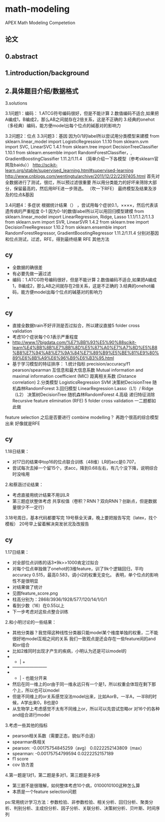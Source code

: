 # math-modeling
APEX Math Modeling Competetion

论文
--------
0.abstract
-----
1.introduction/background
---
2.具体题目介绍/数据格式
----
3.solutions

3.1问题1：编码：
 1.ATCG符号编码很好，但是不能计算
 2.数值编码不适合,如果把A编成1，B编成2，那么AB之间就存在2倍关系，这是不正确的
 3.经典的onehot（多经典）编码，能方便model出每个位点的碱基对的影响力

3.2问题2：位点
3.3问题3：基因
因为0/1的label所以尝试用分类模型来建模
from sklearn.linear_model import LogisticRegression
1.1.10
from sklearn.svm import SVC, LinearSVC
1.4.1
from sklearn.tree import DecisionTreeClassifier
1.10.1
from sklearn.ensemble import RandomForestClassifier，, GradientBoostingClassifier
1.11.2/1.11.4
（简单介绍一下各模型（参考sklearn官网及baidu））
http://scikit-learn.org/stable/supervised_learning.html#supervised-learning
http://www.cnblogs.com/wentingtu/archive/2011/12/22/2297405.html
首先对全数据进行了测试，很烂，所以预过滤很重要
所以用分类能力的好坏来筛除大部分，保留最高的，然后用RFE进一步筛选。
（吹一下RFE）
最终模型及结果及涉及的位点&基因

3.4问题4：多症状
根据统计结果（）
，尝试用每个症状0.1，××××，然后代表该遗传病的严重程度 0-1
因为0-1的数值label所以可以用回归模型建模
from sklearn.linear_model import LinearRegression, Ridge, Lasso
1.1.1/1.1.2/1.1.3
from sklearn.svm import SVR, LinearSVR
1.4.2
from sklearn.tree import  DecisionTreeRegressor
1.10.2
from sklearn.ensemble import RandomForestRegressor, GradientBoostingRegressor
1.11.2/1.11.4
分别对基因和位点测试，过滤，RFE，得到最终结果
RFE
其他方法

## cy
 - 全数据的确很差
 - 有必要先做一遍过滤
 - 编码：1.ATCG符号编码很好，但是不能计算 2.数值编码不适合,如果把A编成1，B编成2，那么AB之间就存在2倍关系，这是不正确的 3.经典的onehot编码，能方便model出每个位点的碱基对的影响力
 - 

## cy
 - 直接全数据train不好评测是否过拟合，所以建议直接5 folder cross validation
 - 考虑10个症状每个0.1表示严重程度
 - http://www.17bigdata.com/%E7%BB%93%E5%90%88scikit-learn%E4%BB%8B%E7%BB%8D%E5%87%A0%E7%A7%8D%E5%B8%B8%E7%94%A8%E7%9A%84%E7%89%B9%E5%BE%81%E9%80%89%E6%8B%A9%E6%96%B9%E6%B3%95.html
- 基于学习模型的特征排序：
1.统计指标
precision/accuracy/f1
pearson/spearman
互信息和最大信息系数 Mutual information and maximal information coefficient (MIC)
距离相关系数 (Distance correlation)
2.分类模型
LogisticsRegression
SVM
决策树DecisionTree
随机森林RandomForest
3.回归模型
LinearRegression
Lasso（L1）/ Ridge（L2）
决策树DecisionTree
随机森林RandomForest
4.高级
递归特征消除 Recursive feature elimination (RFE)
5 folder cross validation
一二题都如此做

feature selection 之后是否要进行 combine modelling？
再跑个很高的综合模型出来
好像就是RFE

## cy
1.18日结果：
 - 对17日的结果中top16的位点联合训练（48维）LR的acc是0.707，
 - 尝试每次去掉一个留15个，求acc，降到0.68左右，有几个没下降，说明综合时没啥用

2.和蔡涵讨论结果：
 - 考虑直接用统计结果不用训LR
 - 第三题症状整体考虑 共享权值（卷积？RNN？双向RNN？创新点，但是数据量很少不一定行）

3.18号周日，基本代码都要写完
19号蔡全天课，晚上要把报告写完（latex，找个模板）
20号早上留着解决突发状况及改报告


## cy
1.17日结果：
 - 对全部位点训练的话3*9k>>1000肯定过拟合
 - 对每个位点单独做了onehot的3维feature，训了9k个逻辑回归，平均accuracy 0.515，最高0.583，调小l2的权重无变化。
表明，单个位点的影响性不是很明显
 - 对结果做了统计
 - 见图feature_score.png
 - 柱高分别为：2868/3936/1928/577/120/14/1/0/1
 - 看到少数（16）在0.55以上
 - 下一步考虑对这些点整合训练

2.和小明讨论的一些结果：
 - 其他分类器？我觉得这种线性分类器只能model某个维度单独的权重，二不能很好地model互相之间的关系
我们一致观点是还会存在一些feature间的and和or组合
 - 比如2维同时出现才产生的疾病，小明认为还是可以model的
-  - | +
- ————————
-  - | -
也能分开来
 - 然后在同一维上的or由于同一维永远只有一个是1，所以权重会体现在剩下那个上，所以也可以model
 - 但是不同维上的or关系感觉没法model出来，比如AorB，一半A，一半B的时候，A学出来0，B也是0
 - 从生物学上考虑感觉不太有不同维上or，所以可以先尝试忽略or
对16个的各种and组合进行model

3.考虑一些其他的指标
 - pearson相关系数（需要正态，貌似不合适）
 - spearman秩相关
 - pearson: -0.00175754845259（avg） 0.0222252143809（max）
 - spearman: -0.00175754799594 0.0222252157189
 - f1 score
 - cov 协方差

4.第一题是1对1，第二题是多对1，第三题是多对多
 - 第三题不是很理解，如何整体考虑10个病，0100010100这种怎么算
 - 本质是一个feature selection问题

ps:常用统计学习方法：参数检验、非参数检验、相关分析、回归分析、聚类分析、判别分析、主成份分析、因子分析、关联分析、决策树分析、贝叶斯、时间序列
